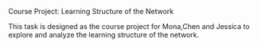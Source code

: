 Course Project: Learning Structure of the Network

This task is designed as the course project for Mona,Chen and Jessica to explore and analyze the learning structure of the network.
